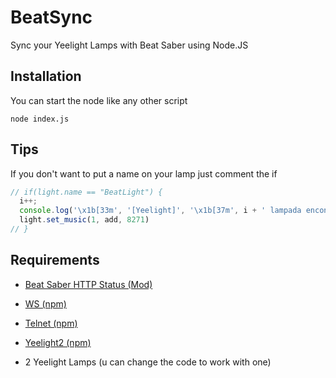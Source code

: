 # BeatSync

Sync your Yeelight Lamps with Beat Saber using  Node.JS

## Installation

You can start the node like any other script
```node
node index.js
```

## Tips

If you don't want to put a name on your lamp just comment the if
```javascript
// if(light.name == "BeatLight") {
  i++;
  console.log('\x1b[33m', '[Yeelight]', '\x1b[37m', i + ' lampada encontrada (' + light.name + ')');    
  light.set_music(1, add, 8271)
// }    
```

## Requirements

* [Beat Saber HTTP Status (Mod)](https://github.com/opl-/beatsaber-http-status)
* [WS (npm)](https://www.npmjs.com/package/ws)
* [Telnet (npm)](https://www.npmjs.com/package/telnet)
* [Yeelight2 (npm)](https://www.npmjs.com/package/yeelight2)

* 2 Yeelight Lamps (u can change the code to work with one)
